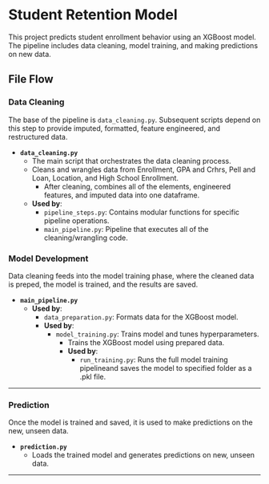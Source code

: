 # Student Retention Model
This project predicts student enrollment behavior using an XGBoost model. The pipeline includes data cleaning, model training, and making predictions on new data.

## File Flow

### Data Cleaning

The base of the pipeline is `data_cleaning.py`. Subsequent scripts depend on this step to provide imputed, formatted, feature engineered, and restructured data.

- **`data_cleaning.py`**
  - The main script that orchestrates the data cleaning process.
  - Cleans and wrangles data from Enrollment, GPA and Crhrs, Pell and Loan, Location, and High School Enrollment.
    - After cleaning, combines all of the elements, engineered features, and imputed data into one dataframe.
  - **Used by**:
    - `pipeline_steps.py`: Contains modular functions for specific pipeline operations.
    - `main_pipeline.py`: Pipeline that executes all of the cleaning/wrangling code.

### Model Development

Data cleaning feeds into the model training phase, where the cleaned data is preped, the model is trained, and the results are saved.

- **`main_pipeline.py`**
  - **Used by**:
      - `data_preparation.py`: Formats data for the XGBoost model.
      - **Used by**:
        - `model_training.py`: Trains model and tunes hyperparameters.
          - Trains the XGBoost model using prepared data.
          - **Used by**:
            - `run_training.py`: Runs the full model training pipelineand saves the model to specified folder as a .pkl file.

---

### Prediction

Once the model is trained and saved, it is used to make predictions on the new, unseen data.

- **`prediction.py`**
  - Loads the trained model and generates predictions on new, unseen data.

---
